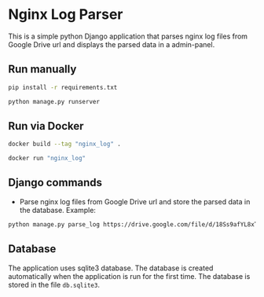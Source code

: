 # Nginx Log Parser

This is a simple python Django application that parses nginx log files from Google Drive url and displays the parsed data in a admin-panel.


## Run manually
```bash
pip install -r requirements.txt
```
```bash
python manage.py runserver
```

## Run via Docker
```bash
docker build --tag "nginx_log" .
```
```bash
docker run "nginx_log"
```


## Django commands
- Parse nginx log files from Google Drive url and store the parsed data in the database. Example:
```bash
python manage.py parse_log https://drive.google.com/file/d/18Ss9afYL8xTeyVd0ZTfFX9dqja4pBGVp/view
```


## Database
The application uses sqlite3 database. The database is created automatically when the application is run for the first time. The database is stored in the file `db.sqlite3`.
